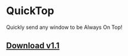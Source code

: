 # QuickTop
Quickly send any window to be Always On Top!

## [Download v1.1](https://www.dropbox.com/s/llvnlles349mygm/QuickTop%20v1.1.exe?dl=1)

